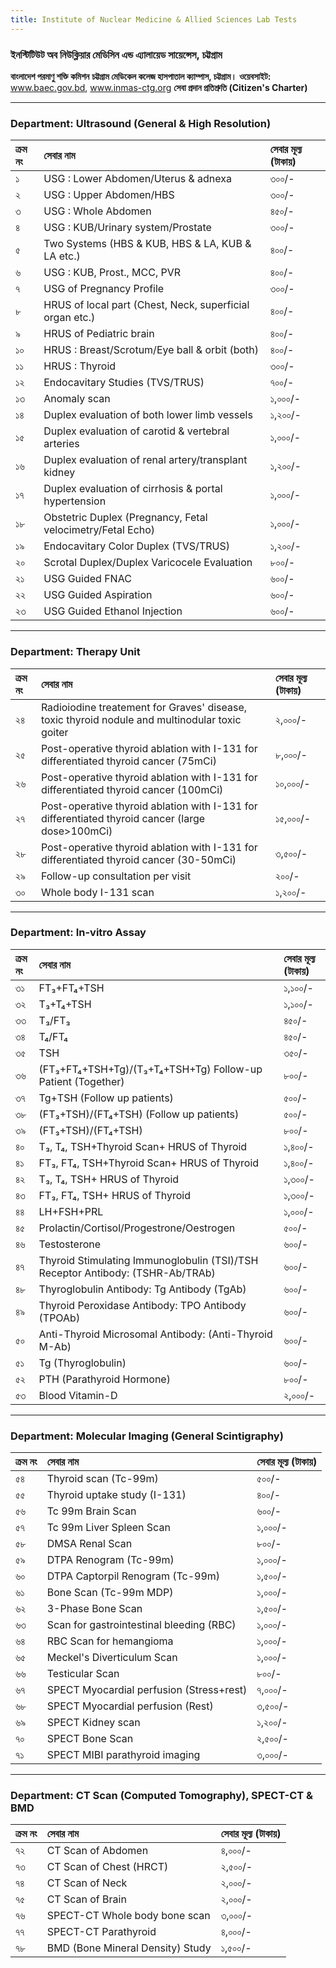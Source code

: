 ```yaml
---
title: Institute of Nuclear Medicine & Allied Sciences Lab Tests
---
```


### **ইনস্টিটিউট অব নিউক্লিয়ার মেডিসিন এন্ড এ্যালায়েড সায়েন্সেস, চট্টগ্রাম**
**বাংলাদেশ পরমাণু শক্তি কমিশন**
**চট্টগ্রাম মেডিকেল কলেজ হাসপাতাল ক্যাম্পাস, চট্টগ্রাম।**
**ওয়েবসাইট:** www.baec.gov.bd, www.inmas-ctg.org
**সেবা প্রদান প্রতিশ্রুতি (Citizen's Charter)**

---

### **Department: Ultrasound (General & High Resolution)**

| ক্রম নং | সেবার নাম | সেবার মূল্য (টাকায়) |
| :--- | :--- | :--- |
| ১ | USG : Lower Abdomen/Uterus & adnexa | ৩০০/- |
| ২ | USG : Upper Abdomen/HBS | ৩০০/- |
| ৩ | USG : Whole Abdomen | ৪৫০/- |
| ৪ | USG : KUB/Urinary system/Prostate | ৩০০/- |
| ৫ | Two Systems (HBS & KUB, HBS & LA, KUB & LA etc.) | ৪০০/- |
| ৬ | USG : KUB, Prost., MCC, PVR | ৪০০/- |
| ৭ | USG of Pregnancy Profile | ৩০০/- |
| ৮ | HRUS of local part (Chest, Neck, superficial organ etc.) | ৪০০/- |
| ৯ | HRUS of Pediatric brain | ৪০০/- |
| ১০ | HRUS : Breast/Scrotum/Eye ball & orbit (both) | ৪০০/- |
| ১১ | HRUS : Thyroid | ৩০০/- |
| ১২ | Endocavitary Studies (TVS/TRUS) | ৭০০/- |
| ১৩ | Anomaly scan | ১,০০০/- |
| ১৪ | Duplex evaluation of both lower limb vessels | ১,২০০/- |
| ১৫ | Duplex evaluation of carotid & vertebral arteries | ১,০০০/- |
| ১৬ | Duplex evaluation of renal artery/transplant kidney | ১,২০০/- |
| ১৭ | Duplex evaluation of cirrhosis & portal hypertension | ১,০০০/- |
| ১৮ | Obstetric Duplex (Pregnancy, Fetal velocimetry/Fetal Echo) | ১,০০০/- |
| ১৯ | Endocavitary Color Duplex (TVS/TRUS) | ১,২০০/- |
| ২০ | Scrotal Duplex/Duplex Varicocele Evaluation | ৮০০/- |
| ২১ | USG Guided FNAC | ৬০০/- |
| ২২ | USG Guided Aspiration | ৬০০/- |
| ২৩ | USG Guided Ethanol Injection | ৬০০/- |

---

### **Department: Therapy Unit**

| ক্রম নং | সেবার নাম | সেবার মূল্য (টাকায়) |
| :--- | :--- | :--- |
| ২৪ | Radioiodine treatement for Graves' disease, toxic thyroid nodule and multinodular toxic goiter | ২,০০০/- |
| ২৫ | Post-operative thyroid ablation with I-131 for differentiated thyroid cancer (75mCi) | ৮,০০০/- |
| ২৬ | Post-operative thyroid ablation with I-131 for differentiated thyroid cancer (100mCi) | ১০,০০০/- |
| ২৭ | Post-operative thyroid ablation with I-131 for differentiated thyroid cancer (large dose>100mCi) | ১৫,০০০/- |
| ২৮ | Post-operative thyroid ablation with I-131 for differentiated thyroid cancer (30-50mCi) | ৩,৫০০/- |
| ২৯ | Follow-up consultation per visit | ২০০/- |
| ৩০ | Whole body I-131 scan | ১,২০০/- |

---

### **Department: In-vitro Assay**

| ক্রম নং | সেবার নাম | সেবার মূল্য (টাকায়) |
| :--- | :--- | :--- |
| ৩১ | FT₃+FT₄+TSH | ১,১০০/- |
| ৩২ | T₃+T₄+TSH | ১,১০০/- |
| ৩৩ | T₃/FT₃ | ৪৫০/- |
| ৩৪ | T₄/FT₄ | ৪৫০/- |
| ৩৫ | TSH | ৩৫০/- |
| ৩৬ | (FT₃+FT₄+TSH+Tg)/(T₃+T₄+TSH+Tg) Follow-up Patient (Together) | ৮০০/- |
| ৩৭ | Tg+TSH (Follow up patients) | ৫০০/- |
| ৩৮ | (FT₃+TSH)/(FT₄+TSH) (Follow up patients) | ৫০০/- |
| ৩৯ | (FT₃+TSH)/(FT₄+TSH) | ৮০০/- |
| ৪০ | T₃, T₄, TSH+Thyroid Scan+ HRUS of Thyroid | ১,৪০০/- |
| ৪১ | FT₃, FT₄, TSH+Thyroid Scan+ HRUS of Thyroid | ১,৪০০/- |
| ৪২ | T₃, T₄, TSH+ HRUS of Thyroid | ১,৩০০/- |
| ৪৩ | FT₃, FT₄, TSH+ HRUS of Thyroid | ১,৩০০/- |
| ৪৪ | LH+FSH+PRL | ১,০০০/- |
| ৪৫ | Prolactin/Cortisol/Progestrone/Oestrogen | ৫০০/- |
| ৪৬ | Testosterone | ৬০০/- |
| ৪৭ | Thyroid Stimulating Immunoglobulin (TSI)/TSH Receptor Antibody: (TSHR-Ab/TRAb) | ৬০০/- |
| ৪৮ | Thyroglobulin Antibody: Tg Antibody (TgAb) | ৬০০/- |
| ৪৯ | Thyroid Peroxidase Antibody: TPO Antibody (TPOAb) | ৬০০/- |
| ৫০ | Anti-Thyroid Microsomal Antibody: (Anti-Thyroid M-Ab) | ৬০০/- |
| ৫১ | Tg (Thyroglobulin) | ৬০০/- |
| ৫২ | PTH (Parathyroid Hormone) | ৮০০/- |
| ৫৩ | Blood Vitamin-D | ২,০০০/- |

---

### **Department: Molecular Imaging (General Scintigraphy)**

| ক্রম নং | সেবার নাম | সেবার মূল্য (টাকায়) |
| :--- | :--- | :--- |
| ৫৪ | Thyroid scan (Tc-99m) | ৫০০/- |
| ৫৫ | Thyroid uptake study (I-131) | ৪০০/- |
| ৫৬ | Tc 99m Brain Scan | ৬০০/- |
| ৫৭ | Tc 99m Liver Spleen Scan | ১,০০০/- |
| ৫৮ | DMSA Renal Scan | ৮০০/- |
| ৫৯ | DTPA Renogram (Tc-99m) | ১,০০০/- |
| ৬০ | DTPA Captorpil Renogram (Tc-99m) | ১,৫০০/- |
| ৬১ | Bone Scan (Tc-99m MDP) | ১,০০০/- |
| ৬২ | 3-Phase Bone Scan | ১,৫০০/- |
| ৬৩ | Scan for gastrointestinal bleeding (RBC) | ১,০০০/- |
| ৬৪ | RBC Scan for hemangioma | ১,০০০/- |
| ৬৫ | Meckel's Diverticulum Scan | ১,০০০/- |
| ৬৬ | Testicular Scan | ৮০০/- |
| ৬৭ | SPECT Myocardial perfusion (Stress+rest) | ৭,০০০/- |
| ৬৮ | SPECT Myocardial perfusion (Rest) | ৩,৫০০/- |
| ৬৯ | SPECT Kidney scan | ১,২০০/- |
| ৭০ | SPECT Bone Scan | ২,৫০০/- |
| ৭১ | SPECT MIBI parathyroid imaging | ৩,০০০/- |

---

### **Department: CT Scan (Computed Tomography), SPECT-CT & BMD**

| ক্রম নং | সেবার নাম | সেবার মূল্য (টাকায়) |
| :--- | :--- | :--- |
| ৭২ | CT Scan of Abdomen | ৪,০০০/- |
| ৭৩ | CT Scan of Chest (HRCT) | ২,৫০০/- |
| ৭৪ | CT Scan of Neck | ২,০০০/- |
| ৭৫ | CT Scan of Brain | ২,০০০/- |
| ৭৬ | SPECT-CT Whole body bone scan | ৩,০০০/- |
| ৭৭ | SPECT-CT Parathyroid | ৪,০০০/- |
| ৭৮ | BMD (Bone Mineral Density) Study | ১,৫০০/- |